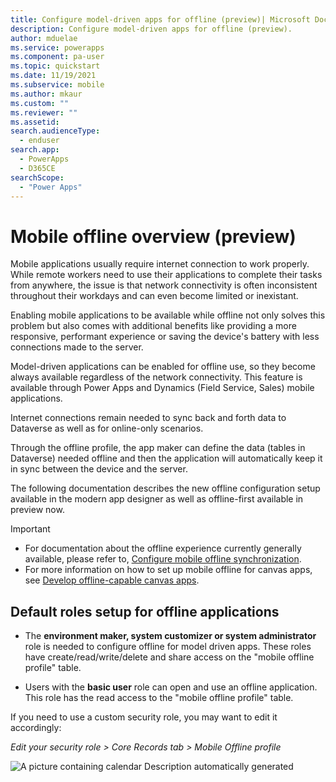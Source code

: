 ```yaml
---
title: Configure model-driven apps for offline (preview)| Microsoft Docs
description: Configure model-driven apps for offline (preview).
author: mduelae
ms.service: powerapps
ms.component: pa-user
ms.topic: quickstart
ms.date: 11/19/2021
ms.subservice: mobile
ms.author: mkaur
ms.custom: ""
ms.reviewer: ""
ms.assetid: 
search.audienceType: 
  - enduser
search.app: 
  - PowerApps
  - D365CE
searchScope:
  - "Power Apps"
---
```


# Mobile offline overview (preview)

Mobile applications usually require internet connection to work properly. While remote workers need to use their applications to complete their tasks from anywhere, the issue is that network connectivity is often inconsistent throughout their workdays and can even become limited or inexistant.

Enabling mobile applications to be available while offline not only solves this problem but also comes with additional benefits like providing a more responsive, performant experience or saving the device's battery with less connections made to the server.

Model-driven applications can be enabled for offline use, so they become always available regardless of the network connectivity. This feature is available through Power Apps and Dynamics (Field Service, Sales) mobile applications.

Internet connections remain needed to sync back and forth data to Dataverse as well as for online-only scenarios.

Through the offline profile, the app maker can define the data (tables in Dataverse) needed offline and then the application will automatically keep it in sync between the device and the server.

The following documentation describes the new offline configuration setup available in the modern app designer as well as offline-first available in preview now.


> [!IMPORTANT]
> - For documentation about the offline experience currently generally available, please refer to,  [Configure mobile offline synchronization](/dynamics365/mobile-app/preview-setup-mobile-offline).
> - For more information on how to set up mobile offline for canvas apps, see [Develop offline-capable canvas apps](../maker/canvas-apps/offline-apps.md).

## Default roles setup for offline applications

-   The **environment maker, system customizer or system administrator** role is needed to configure offline for model driven apps. These roles have create/read/write/delete and share access on the "mobile offline profile" table.

-   Users with the **basic user** role can open and use an offline application. This role has the read access to the "mobile offline profile" table.

If you need to use a custom security role, you may want to edit it accordingly:

*Edit your security role &gt; Core Records tab &gt; Mobile Offline profile*

![A picture containing calendar Description automatically generated](media/image1.png)


